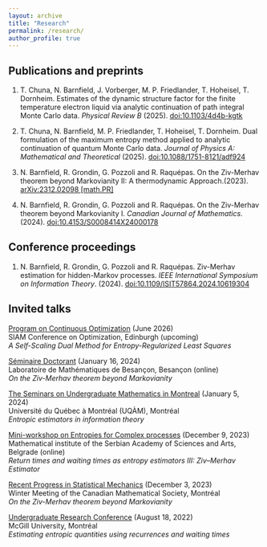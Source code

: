 ```yaml
---
layout: archive
title: "Research"
permalink: /research/
author_profile: true
---
```


Publications and preprints
---

1. T. Chuna, N. Barnfield, J. Vorberger, M. P. Friedlander, T. Hoheisel, T. Dornheim. Estimates of the dynamic structure factor for the finite temperature electron liquid via analytic continuation of path integral Monte Carlo data. *Physical Review B* (2025). [doi:10.1103/4d4b-kgtk](https://journals.aps.org/prb/abstract/10.1103/4d4b-kgtk)

2. T. Chuna, N. Barnfield, M. P. Friedlander, T. Hoheisel, T. Dornheim. Dual formulation of the maximum entropy method applied to analytic continuation of quantum Monte Carlo data. *Journal of Physics A: Mathematical and Theoretical* (2025). [doi:10.1088/1751-8121/adf924](https://iopscience.iop.org/article/10.1088/1751-8121/adf924)

4. N. Barnfield, R. Grondin, G. Pozzoli and R. Raquépas. On the Ziv-Merhav theorem beyond Markovianity II: A thermodynamic Approach.(2023). [arXiv:2312.02098 [math.PR]](https://arxiv.org/abs/2312.02098) 
  
5. N. Barnfield, R. Grondin, G. Pozzoli and R. Raquépas. On the Ziv-Merhav theorem beyond Markovianity I. *Canadian Journal of Mathematics*. (2024). [doi:10.4153/S0008414X24000178](https://www.cambridge.org/core/journals/canadian-journal-of-mathematics/article/on-the-zivmerhav-theorem-beyond-markovianity-i/24BC689E60F8531C01A780744A81BE79)

   
Conference proceedings
---

1. N. Barnfield, R. Grondin, G. Pozzoli and R. Raquépas. Ziv-Merhav estimation for hidden-Markov processes. *IEEE International Symposium on Information Theory*. (2024). [doi:10.1109/ISIT57864.2024.10619304](https://arxiv.org/abs/2408.08809)


Invited talks
---

[Program on Continuous Optimization](https://www.siam.org/conferences-events/siam-conferences/op26/) (June 2026)            
SIAM Conference on Optimization, Edinburgh (upcoming)          
*A Self-Scaling Dual Method for Entropy-Regularized Least Squares*  

[Séminaire Doctorant](https://lmb.univ-fcomte.fr/On-the-Ziv-Merhav-theorem-beyond) (January 16, 2024)            
Laboratoire de Mathématiques de Besançon, Besançon (online)                 
*On the Ziv-Merhav theorem beyond Markovianity*   

[The Seminars on Undergraduate Mathematics in Montreal](https://www.summ.xyz/docs/programme.pdf) (January 5, 2024)          
Université du Québec à Montréal (UQÀM), Montréal         
*Entropic estimators in information theory*

[Mini-workshop on Entropies for Complex processes](http://www.mi.sanu.ac.rs/novi_sajt/research/conferences/Mini-workshop_entropies_for_complex_processes.pdf) (December 9, 2023)  
Mathematical institute of the Serbian Academy of Sciences and Arts, Belgrade (online)  
*Return times and waiting times as entropy estimators III: Ziv–Merhav Estimator*   

[Recent Progress in Statistical Mechanics](https://www2.cms.math.ca/Events/winter23/abs/rps) (December 3, 2023)  
Winter Meeting of the Canadian Mathematical Society, Montréal                  
*On the Ziv-Merhav theorem beyond Markovianity*   

[Undergraduate Research Conference](https://www.mcgill.ca/mathstat/undergraduate/undergraduate-research/undergraduate-research-conference) (August 18, 2022)  
McGill University, Montréal               
*Estimating entropic quantities using recurrences and waiting times*

